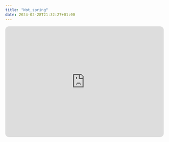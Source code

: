```yaml
---
title: "Not_spring"
date: 2024-02-28T21:32:27+01:00
---
```

<iframe style="border-radius:12px" src="https://open.spotify.com/embed/playlist/2bkks0pLbOvacgoxjX0ZmK?utm_source=generator" width="100%" height="352" frameBorder="0" allowfullscreen="" allow="autoplay; clipboard-write; encrypted-media; fullscreen; picture-in-picture" loading="lazy"></iframe>
